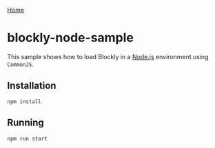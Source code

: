 [Home](../README.md)

# blockly-node-sample

This sample shows how to load Blockly in a [Node.js](https://nodejs.org/) environment using ``CommonJS``.


## Installation

```
npm install
```

## Running

```
npm run start
```